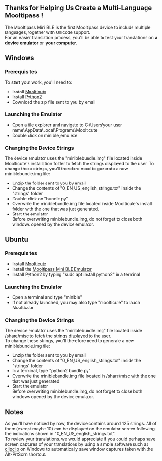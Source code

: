 ## [](#header-2)Thanks for Helping Us Create a Multi-Language Mooltipass !  
The Mooltipass Mini BLE is the first Mooltipass device to include multiple languages, together with Unicode support.  
For an easier translation process, you'll be able to test your translations on **a device emulator** on **your computer**.  

## [](#header-2)Windows
  
### [](#header-3)Prerequisites
To start your work, you'll need to:  
- Install <a href="https://www.themooltipass.com/setup/">Moolticute</a>    
- Install <a href="https://www.python.org/ftp/python/2.7.18/python-2.7.18.amd64.msi">Python2</a>  
- Download the zip file sent to you by email  

### [](#header-3)Launching the Emulator
- Open a file explorer and navigate to C:\Users\your user name\AppData\Local\Programs\Moolticute  
- Double click on minible_emu.exe  

### [](#header-3)Changing the Device Strings
The device emulator uses the "miniblebundle.img" file located inside Moolticute's installation folder to fetch the strings displayed to the user. To change these strings, you'll therefore need to generate a new miniblebundle.img file:  
- Unzip the folder sent to you by email  
- Change the contents of "0_EN_US_english_strings.txt" inside the "strings" folder
- Double click on "bundle.py"  
- Overwrite the miniblebundle.img file located inside Moolticute's install folder with the one that was just generated.  
- Start the emulator  
Before overwriting miniblebundle.img, do not forget to close both windows opened by the device emulator.  


## [](#header-2)Ubuntu
  
### [](#header-3)Prerequisites
- Install <a href="https://launchpad.net/~mooltipass/+archive/ubuntu/moolticute">Moolticute</a>  
- Install the <a href="https://launchpad.net/~mooltipass/+archive/ubuntu/minible-beta">Mooltipass Mini BLE Emulator</a>  
- Install Python2 by typing "sudo apt install python2" in a terminal  

### [](#header-3)Launching the Emulator
- Open a terminal and type "minible"  
- If not already launched, you may also type "moolticute" to lauch Moolticute  

### [](#header-3)Changing the Device Strings
The device emulator uses the "miniblebundle.img" file located inside /share/misc to fetch the strings displayed to the user.   
To change these strings, you'll therefore need to generate a new miniblebundle.img file:  
- Unzip the folder sent to you by email  
- Change the contents of "0_EN_US_english_strings.txt" inside the "strings" folder  
- In a terminal, type "python2 bundle.py"  
- Overwrite the miniblebundle.img file located in /share/misc with the one that was just generated  
- Start the emulator  
Before overwriting miniblebundle.img, do not forget to close both windows opened by the device emulator.  

## [](#header-2)Notes
As you'll have noticed by now, the device contains around 125 strings. All of them (except maybe 10) can be displayed on the emulator screen following the indications shown in "0_EN_US_english_strings.txt".  
To review your translations, we would appreciate if you could perhaps save screen captures of your translations by using a simple software such as <a href="https://clipclip.com/">clipclip</a> on Windows to automatically save window captures taken with the Alt-PrtScrn shortcut.

